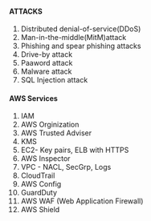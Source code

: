 #### ATTACKS ####
1. Distributed denial-of-service(DDoS)
2. Man-in-the-middle(MitM)attack
3. Phishing and spear phishing attacks
4. Drive-by attack
5. Paaword attack
6. Malware attack
7. SQL Injection attack


#### AWS Services ####
1. IAM
2. AWS Orginization
3. AWS Trusted Adviser
4. KMS
5. EC2- Key pairs, ELB with HTTPS
6. AWS Inspector
7. VPC - NACL, SecGrp, Logs
8. CloudTrail
9. AWS Config
10. GuardDuty
11. AWS WAF (Web Application Firewall)
12. AWS Shield


